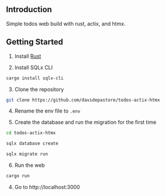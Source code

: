 ## Introduction

Simple todos web build with rust, actix, and htmx.

## Getting Started

1. Install [Rust](https://www.rust-lang.org/tools/install)

2. Install SQLx CLI

```bash
cargo install sqlx-cli
```

3. Clone the repository

```bash
git clone https://github.com/davidepastore/todos-actix-htmx
```

4. Rename the env file to `.env`

5. Create the database and run the migration for the first time

```bash
cd todos-actix-htmx

sqlx database create

sqlx migrate run
```

6. Run the web

```bash
cargo run
```

4. Go to http://localhost:3000
